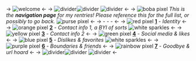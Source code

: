 -> ![welcome](https://files.catbox.moe/o9ibve.gif) <-
-> ![divider](https://files.catbox.moe/4s3sf1.gif)![divider](https://files.catbox.moe/4s3sf1.gif) ![divider](https://files.catbox.moe/4s3sf1.gif) <-
-> ![boba pixel](https://files.catbox.moe/9s0ibx.png) *This is the __navigation page__ for my rentries! Please reference this for the full list, or possibly to go back.* ![purse pixel](https://files.catbox.moe/z6ab5p.gif) <-
-> - - - <-
-> ![red pixel](https://files.catbox.moe/4ejkgg.gif) **[1](https://rentry.co/millieknolastname)** - *Identity* <-
-> ![orange pixel](https://files.catbox.moe/y991t7.webp) **[2](https://rentry.co/echmoofy)** - *Contact info 1, a BYI of sorts* ![white sparkles](https://files.catbox.moe/zhjnfw.webp) <-
-> ![yellow pixel](https://files.catbox.moe/6ileml.gif) **[3](https://rentry.co/hisnameischeese)** - *Contact info 2* <-
-> ![green pixel](https://files.catbox.moe/f0jyji.gif) **[4](https://rentry.co/echosearth)** - *Social media & likes* <-
-> ![blue pixel](https://files.catbox.moe/lx1ank.gif) **[5](https://rentry.co/blueslidepark)** - *Dislikes & favorites* ![white sparkles](https://files.catbox.moe/zhjnfw.webp) <-
-> ![purple pixel](https://files.catbox.moe/jvl8uc.gif) **[6](https://rentry.co/royalowl)** - *Boundaries & friends* <-
-> ![rainbow pixel](https://files.catbox.moe/bbv0fz.gif) **[7](https://rentry.co/sparklypup)** - *Goodbye & url hoard* <-
->  ![divider](https://files.catbox.moe/4s3sf1.gif)![divider](https://files.catbox.moe/4s3sf1.gif) ![divider](https://files.catbox.moe/4s3sf1.gif) <-